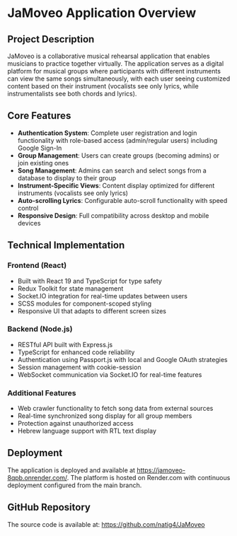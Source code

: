 # JaMoveo Application Overview

## Project Description

JaMoveo is a collaborative musical rehearsal application that enables musicians to practice together virtually. The application serves as a digital platform for musical groups where participants with different instruments can view the same songs simultaneously, with each user seeing customized content based on their instrument (vocalists see only lyrics, while instrumentalists see both chords and lyrics).

## Core Features

- **Authentication System**: Complete user registration and login functionality with role-based access (admin/regular users) including Google Sign-In
- **Group Management**: Users can create groups (becoming admins) or join existing ones
- **Song Management**: Admins can search and select songs from a database to display to their group
- **Instrument-Specific Views**: Content display optimized for different instruments (vocalists see only lyrics)
- **Auto-scrolling Lyrics**: Configurable auto-scroll functionality with speed control
- **Responsive Design**: Full compatibility across desktop and mobile devices

## Technical Implementation

### Frontend (React)

- Built with React 19 and TypeScript for type safety
- Redux Toolkit for state management
- Socket.IO integration for real-time updates between users
- SCSS modules for component-scoped styling
- Responsive UI that adapts to different screen sizes

### Backend (Node.js)

- RESTful API built with Express.js
- TypeScript for enhanced code reliability
- Authentication using Passport.js with local and Google OAuth strategies
- Session management with cookie-session
- WebSocket communication via Socket.IO for real-time features

### Additional Features

- Web crawler functionality to fetch song data from external sources
- Real-time synchronized song display for all group members
- Protection against unauthorized access
- Hebrew language support with RTL text display

## Deployment

The application is deployed and available at https://jamoveo-8qpb.onrender.com/. The platform is hosted on Render.com with continuous deployment configured from the main branch.

## GitHub Repository

The source code is available at: https://github.com/natig4/JaMoveo
